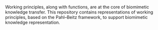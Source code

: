 Working principles, along with functions, are at the core of biomimetic knowledge transfer.
This repository contains representations of working principles, based on the Pahl–Beitz framework, to support biomimetic knowledge representation.
